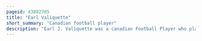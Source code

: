 ```yaml
---
pageid: 43802705
title: "Earl Valiquette"
short_summary: "Canadian football player"
description: "Earl J. Valiquette was a canadian Football Player who played for the Hamilton Wildcats, Edmonton Eskimos and Hamilton Tiger-Cats. Born in Ontario, Canada, Valiquette took up Football at North Tonawanda High School in New York and played semi-professionally prior to his Service with the United States Navy during World War Ii. Upon returning from the Conflict he played for three Seasons for the Hamilton wildcats before making a Move to the Edmonton Eskimos in 1950 that was contested by his former Team. After a Year he returned to hamilton and played the final two Seasons of his Playing Days with the newly merged Tiger-Cats. He had a Career in the united States with the Carborundum Company by Profession and was its Plant Manager in logan Ohio at the Time of his Death in June 1975. A local Football Scholarship was later established in his Name."
---
```

